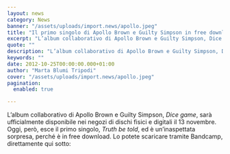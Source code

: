 ```yaml
---
layout: news
category: News
banner: "/assets/uploads/import.news/apollo.jpeg"
title: "Il primo singolo di Apollo Brown e Guilty Simpson in free download"
excerpt: "L’album collaborativo di Apollo Brown e Guilty Simpson, Dice game, sarà ufficialmente disponibile nei negozi di dischi fisici e digitali il 13 novembre. Oggi, però, esce il primo singolo, Truth be told, ed è un’inaspettata sorpresa, perché è in free download. Lo potete scaricare tramite Bandcamp, direttamente qui sotto:  "
quote: ""
description: "L’album collaborativo di Apollo Brown e Guilty Simpson, Dice game, sarà ufficialmente disponibile nei negozi di dischi fisici e digitali il 13 novembre. Oggi, però, esce il primo singolo, Truth be told, ed è un’inaspettata sorpresa, perché è in free download. Lo potete scaricare tramite Bandcamp, direttamente qui sotto:  "
keywords: ""
date: 2012-10-25T00:00:00.000+01:00
author: "Marta Blumi Tripodi"
cover: "/assets/uploads/import.news/apollo.jpeg"
pagination:
  enabled: true

---
```


L’album collaborativo di Apollo Brown e Guilty Simpson, _Dice game_, sarà ufficialmente disponibile nei negozi di dischi fisici e digitali il 13 novembre. Oggi, però, esce il primo singolo, _Truth be told_, ed è un’inaspettata sorpresa, perché è in free download. Lo potete scaricare tramite Bandcamp, direttamente qui sotto:

  
